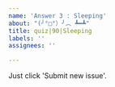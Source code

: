 ```yaml
---
name: 'Answer 3 : Sleeping'
about: "(╯°□°）╯︵ ┻━┻"
title: quiz|90|Sleeping
labels: ''
assignees: ''

---
```


Just click 'Submit new issue'.
